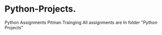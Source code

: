 # Python-Projects.
Python Assignments Pitman Trainging
All assignments are In folder "Python Projects" 
